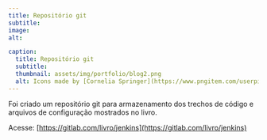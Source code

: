 ```yaml
---
title: Repositório git
subtitle:
image:
alt:

caption:
  title: Repositório git
  subtitle:
  thumbnail: assets/img/portfolio/blog2.png
  alt: Icons made by [Cornelia Springer](https://www.pngitem.com/userpic/13649/) from [Pngitem](https://www.pngitem.com/middle/iwhTmbo_blogging-png-transparent-png/)
---
```

Foi criado um repositório git para armazenamento dos trechos de código e arquivos de configuração mostrados no livro.

Acesse: [https://gitlab.com/livro/jenkins](https://gitlab.com/livro/jenkins)